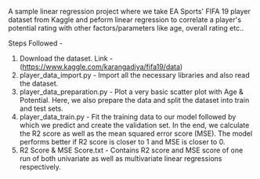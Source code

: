 A sample linear regression project where we take EA Sports' FIFA 19 player dataset from Kaggle and peform linear regression to correlate a player's potential rating with other factors/parameters like age, overall rating etc..

Steps Followed -

1. Download the dataset. Link - (https://www.kaggle.com/karangadiya/fifa19/data) 
2. player_data_import.py - Import all the necessary libraries and also read the dataset.
3. player_data_preparation.py - Plot a very basic scatter plot with Age & Potential. Here, we also prepare the data and split the dataset into train and test sets.
4. player_data_train.py - Fit the training data to our model followed by which we predict and create the validation set. In the end, we calculate the R2 score as well as the mean squared error score (MSE). The model performs better if R2 score is closer to 1 and MSE is closer to 0.
5. R2 Score & MSE Score.txt - Contains R2 score and MSE score of one run of both univariate as well as multivariate linear regressions respectively.
